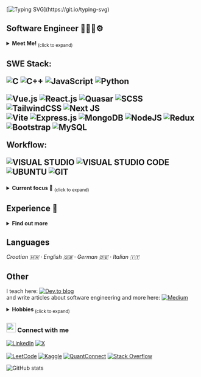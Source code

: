  <div align ="left">
 
 <div>

[![Typing SVG](https://readme-typing-svg.herokuapp.com?font=Fira+Code&weight=500&size=28&pause=1000&width=435&lines=Hello%2C+I'm+Ana!)](https://git.io/typing-svg)

</div>

<h2>Software Engineer 👷🏻‍♀️⚙️</h2>
<details>
<summary><strong> Meet Me! </strong><sub> (click to expand) </sub></summary>
<br>
Hi! 🙋‍♀️ I am deeply passionate about engineering, programming, design, mathematics and finance, with a strong commitment to excellence and innovation. 
<br>
👩‍💻 I thrive on solving intricate challenges and delivering innovative solutions that advance technological boundaries. 
<br>
🧮 My enthusiasm for knowledge also extends to tutoring, where I take great pleasure in helping others understand and appreciate the marvels of STEM. 
<br>
⛑️ I also dedicate my free time to volounteering, guitar, reading, video games, engaging in sports etc., previously varsity volleyball, and now long-distance running and track & field fostering a balanced and community-focused lifestyle. 🏃‍♀️🧗‍♀️🚴‍♀️🏊‍♀️
<br>
I am committed to making impactful contributions through my work and collaborations. Let’s connect and make a difference together! 🚀
</details>

<div>
<h2 align="left">

<p align="left">
SWE Stack: </p>
 <div>
  
![C](https://img.shields.io/badge/c-%2300599C.svg?style=for-the-badge&logo=c&logoColor=white)
![C++](https://img.shields.io/badge/C%2B%2B-00599C?style=for-the-badge&logo=c%2B%2B&logoColor=white)
![JavaScript](https://img.shields.io/badge/javascript-%23323330.svg?style=for-the-badge&logo=javascript&logoColor=%23F7DF1E)
![Python](https://img.shields.io/badge/python-3670A0?style=for-the-badge&logo=python&logoColor=ffdd54)
 
 </div>
<div>

  ![Vue.js](https://img.shields.io/badge/vuejs-%2335495e.svg?style=for-the-badge&logo=vuedotjs&logoColor=%234FC08D)
  ![React.js](https://img.shields.io/badge/React-20232A?style=for-the-badge&logo=react&logoColor=61DAFB)
  ![Quasar](https://img.shields.io/badge/Quasar-16B7FB?style=for-the-badge&logo=quasar&logoColor=black)
  ![SCSS](https://img.shields.io/badge/SCSS-hotpink.svg?style=for-the-badge&logo=SASS&logoColor=white)
  ![TailwindCSS](https://img.shields.io/badge/tailwindcss-%2338B2AC.svg?style=for-the-badge&logo=tailwind-css&logoColor=white)
  ![Next JS](https://img.shields.io/badge/Next-black?style=for-the-badge&logo=next.js&logoColor=white)
  <br>
  ![Vite](https://img.shields.io/badge/vite-%23646CFF.svg?style=for-the-badge&logo=vite&logoColor=white)
  ![Express.js](https://img.shields.io/badge/Express.js-404D59?style=for-the-badge)
  ![MongoDB](https://img.shields.io/badge/MongoDB-4EA94B?style=for-the-badge&logo=mongodb&logoColor=white)
  ![NodeJS](https://img.shields.io/badge/node.js-6DA55F?style=for-the-badge&logo=node.js&logoColor=white)
  ![Redux](https://img.shields.io/badge/Redux-593D88?style=for-the-badge&logo=redux&logoColor=white)
  ![Bootstrap](https://img.shields.io/badge/Bootstrap-563D7C?style=for-the-badge&logo=bootstrap&logoColor=white)
  ![MySQL](https://img.shields.io/badge/MySQL-00000F?style=for-the-badge&logo=mysql&logoColor=white)

Workflow: 
 
  ![VISUAL STUDIO](https://img.shields.io/badge/Visual_Studio-5C2D91?style=for-the-badge&logo=visual%20studio&logoColor=white)
  ![VISUAL STUDIO CODE](https://img.shields.io/badge/Visual_Studio_Code-0078D4?style=for-the-badge&logo=visual%20studio%20code&logoColor=white)
  ![UBUNTU](https://img.shields.io/badge/Ubuntu-E95420?style=for-the-badge&logo=ubuntu&logoColor=white)  ![GIT](https://img.shields.io/badge/GIT-E44C30?style=for-the-badge&logo=git&logoColor=white)

</div>
</div>

<details>
 
<summary><strong> Current focus 🔎</strong> <sub> (click to expand) </sub></summary>

<br>
Working on my B.S final project 📈
<br>
daily challenges @leetcode 🚀
<br>
Studying up ✍🏻
<br>
Learning NeoVIM 🐢
</details>

<h2> Experience 💼 </h2>

<details>
  <summary><strong>Find out more</strong></summary>

  ## Bamboo Lab
  **Frontend Developer Intern**  
  *Sep 2024 - Present* · 3 mos  
  Osijek, Osijek-Baranja, Croatia

  ---

  ## Quizlet
  **Mathematics Content Contributor**  
  *Sep 2024 - Present* · 3 mos  

  <details>
    <summary>Description</summary>
    At Quizlet, I contribute mathematics content that aids in building comprehensive study materials for students. This involves creating, reviewing, and curating problem sets and flash cards, ensuring accuracy, clarity, and alignment with educational standards.
  </details>

  ---

  ## Private Tutor
  **Freelance**  
  *Aug 2023 - Present* · 1 yr 4 mos  
  Croatia  

  <details>
    <summary>Description</summary>
    I provide private tutoring to students in various subjects, including mathematics, physics, programming (C, Python, JavaScript), information technology, computer networks, and languages (primarily Italian and German). My role includes designing customized lesson plans to address each student’s unique learning needs and helping them master complex concepts.
  </details>

  ---

  ## Gutenberg Publications
  **Proofreader**  
  *May 2020 - Apr 2024* · 4 yrs  

  <details>
    <summary>Description</summary>
    In my freelance work as a Proofreader with Gutenberg Publications, I have honed my skills in ensuring the accuracy and clarity of various written materials. My experience spans a wide range of content types, including academic papers, business documents, and marketing materials. This role has strengthened my analytical skills and attention to detail, as well as my ability to communicate effectively with clients.
  </details>

</details>

<h2>Languages</h2>

*Croatian 🇭🇷* · *English 🇬🇧* · *German 🇩🇪* · *Italian 🇮🇹*









## Other

I teach here: [![Dev.to blog](https://img.shields.io/badge/dev.to-0A0A0A?style=for-the-badge&logo=dev.to&logoColor=white)](https://dev.to/anaiscoding) 
<br>
and write articles about software engineering and more here:  [![Medium](https://img.shields.io/badge/Medium-12100E?style=for-the-badge&logo=medium&logoColor=white)](https://medium.com/@anaiscoding)

<details>
 
<summary><strong> Hobbies </strong> <sub> (click to expand) </sub></summary>

<br>

I enjoy reading, doing many sports, music (especially guitars) 📚🏄‍♀️🎸✨

[![Goodreads](https://img.shields.io/badge/Goodreads-F3F1EA?style=for-the-badge&logo=goodreads&logoColor=372213)](https://www.goodreads.com/odetoliterature)
  [![Strava](https://img.shields.io/badge/Strava-fff?style=for-the-badge&logo=Strava&logoColor=orange)](https://www.strava.com/athletes/113486741)
 [![Substack](https://img.shields.io/badge/Substack-%23006f5c.svg?style=for-the-badge&logo=substack&logoColor=FF6719)](https://substack.com/@anadoesthings?utm_source=user-menu)

💌 Wanna know more about my hobbies?

[![Linktree](https://img.shields.io/badge/linktree-1de9b6?style=for-the-badge&logo=linktree&logoColor=white)](https://linktr.ee/ananovkovic)

</details>

<h3><img src="https://emojis.slackmojis.com/emojis/images/1536351075/4594/blob-wave.gif" width="25"/> Connect with me  </h3>

<div align="left">

  [![LinkedIn](https://img.shields.io/badge/linkedin-%230077B5.svg?style=for-the-badge&logo=linkedin&logoColor=white)](https://www.linkedin.com/in/ana-novkovic/)
  [![X](https://img.shields.io/badge/X-%23000000.svg?style=for-the-badge&logo=X&logoColor=white)](https://twitter.com/anaiscoding)
<br>
<br>
  [![LeetCode](https://img.shields.io/badge/LeetCode-000000?style=for-the-badge&logo=LeetCode&logoColor=#d16c06)](https://leetcode.com/u/a9na/)
  [![Kaggle](https://img.shields.io/badge/Kaggle-035a7d?style=for-the-badge&logo=kaggle&logoColor=white)](https://www.kaggle.com/ananovkovic)
  [![QuantConnect](https://img.shields.io/badge/QuantConnect-FF6600?style=for-the-badge&logo=quant&logoColor=white)](https://www.quantconnect.com/u/ana-novkovic)
  [![Stack Overflow](https://img.shields.io/badge/-Stackoverflow-FE7A16?style=for-the-badge&logo=stack-overflow&logoColor=white)](https://stackoverflow.com/users/27326983/ana-novkovi%c4%87?tab=profile)
  
</div>
</div>  
<div>
 
 ![GitHub stats](https://github-readme-stats.vercel.app/api?username=a9na&show_icons=true&theme=tokyonight)
 
</div>


